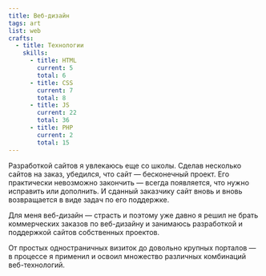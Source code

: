 ```yaml
---
title: Веб-дизайн
tags: art
list: web
crafts:
  - title: Технологии
    skills:
      - title: HTML
        current: 5
        total: 6
      - title: CSS
        current: 7
        total: 8
      - title: JS
        current: 22
        total: 36
      - title: PHP
        current: 2
        total: 15
---
```


Разработкой сайтов я увлекаюсь еще со школы. Сделав несколько сайтов на заказ, убедился, что сайт — бесконечный проект. Его практически невозможно закончить — всегда появляется, что нужно исправить или дополнить. И сданный заказчику сайт вновь и вновь возвращается в виде задач по его поддержке.

Для меня веб-дизайн — страсть и поэтому уже давно я решил не брать коммерческих заказов по веб-дизайну и занимаюсь разработкой и поддержкой сайтов собственных проектов.

От простых одностраничных визиток до довольно крупных порталов — в процессе я применил и освоил множество различных комбинаций веб-технологий.
